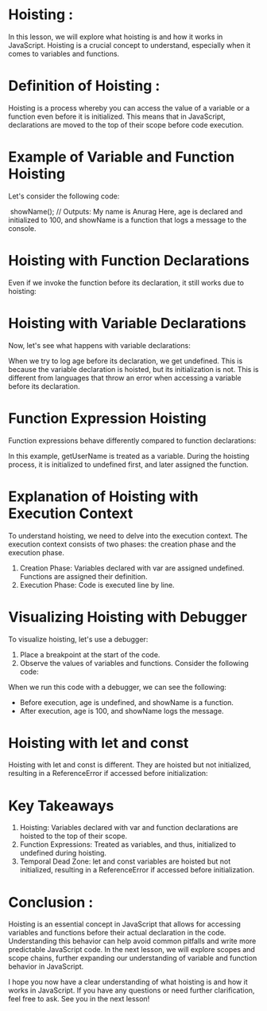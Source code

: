 # Hoisting : 

In this lesson, we will explore what hoisting is and how it works in JavaScript. Hoisting is a crucial concept to understand, especially when it comes to variables and functions.

# Definition of Hoisting : 
Hoisting is a process whereby you can access the value of a variable or a function even before it is initialized. This means that in JavaScript, declarations are moved to the top of their scope before code execution.

# Example of Variable and Function Hoisting
Let's consider the following code:

<!-- var age = 100;
console.log(age); // Outputs: 100
​
function showName() {
    console.log("My name is Anurag");
} -->
​
showName(); // Outputs: My name is Anurag
Here, age is declared and initialized to 100, and showName is a function that logs a message to the console.

# Hoisting with Function Declarations
Even if we invoke the function before its declaration, it still works due to hoisting:

<!-- showName(); // Outputs: My name is Anurag
function showName() {
    console.log("My name is Anurag");
} -->

# Hoisting with Variable Declarations
Now, let's see what happens with variable declarations:

<!-- console.log(age); // Outputs: undefined
var age = 100;
console.log(age); // Outputs: 100 -->

When we try to log age before its declaration, we get undefined. This is because the variable declaration is hoisted, but its initialization is not. This is different from languages that throw an error when accessing a variable before its declaration.

# Function Expression Hoisting
Function expressions behave differently compared to function declarations:

<!-- console.log(getUserName); // Outputs: undefined
var getUserName = function() {
    console.log("My name is Anurag");
};
console.log(getUserName); // Outputs: function() { console.log("My name is Anurag"); } -->

In this example, getUserName is treated as a variable. During the hoisting process, it is initialized to undefined first, and later assigned the function.

# Explanation of Hoisting with Execution Context
To understand hoisting, we need to delve into the execution context. The execution context consists of two phases: the creation phase and the execution phase.

1. Creation Phase:
Variables declared with var are assigned undefined.
Functions are assigned their definition.
2. Execution Phase:
Code is executed line by line.

# Visualizing Hoisting with Debugger
To visualize hoisting, let's use a debugger:

1. Place a breakpoint at the start of the code.
2. Observe the values of variables and functions.
Consider the following code:

<!-- var age = 100;
function showName() {
    console.log("My name is Anurag");
}
console.log(age);
showName(); -->

When we run this code with a debugger, we can see the following:

- Before execution, age is undefined, and showName is a function.
- After execution, age is 100, and showName logs the message.

# Hoisting with let and const
Hoisting with let and const is different. They are hoisted but not initialized, resulting in a ReferenceError if accessed before initialization:

<!-- console.log(x); // Throws ReferenceError: Cannot access 'x' before initialization
let x = 9;
​
console.log(y); // Throws ReferenceError: Cannot access 'y' before initialization
const y = 10; -->

# Key Takeaways
1. Hoisting: Variables declared with var and function declarations are hoisted to the top of their scope.
2. Function Expressions: Treated as variables, and thus, initialized to undefined during hoisting.
3. Temporal Dead Zone: let and const variables are hoisted but not initialized, resulting in a ReferenceError if accessed before initialization.

# Conclusion : 
Hoisting is an essential concept in JavaScript that allows for accessing variables and functions before their actual declaration in the code. Understanding this behavior can help avoid common pitfalls and write more predictable JavaScript code. In the next lesson, we will explore scopes and scope chains, further expanding our understanding of variable and function behavior in JavaScript.

I hope you now have a clear understanding of what hoisting is and how it works in JavaScript. If you have any questions or need further clarification, feel free to ask. See you in the next lesson!

